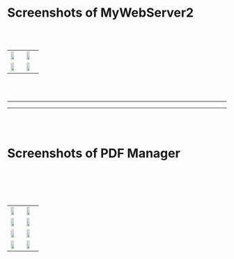 <h1>Screenshots of MyWebServer2</h1>



<table>
    <tr>
        <td><img width="60%" src="https://rawgit.com/Aggarwal-Abhishek/Screenshots/master/android-webserver%20(1).png"/></td>
        <td><img width="60%" src="https://rawgit.com/Aggarwal-Abhishek/Screenshots/master/android-webserver%20(2).png"/></td>
        </tr><br><tr>
        <td><img width="60%" src="https://rawgit.com/Aggarwal-Abhishek/Screenshots/master/android-webserver%20(3).png"/></td>
        <td><img width="60%" src="https://rawgit.com/Aggarwal-Abhishek/Screenshots/master/android-webserver%20(4).png"/></td>
    </tr><br>
</table>

<br><br>
<hr/><hr/>
<br><br>

<h1>Screenshots of PDF Manager</h1>

<table>
    <tr>
        <td><img width="60%" src="https://rawgit.com/Aggarwal-Abhishek/Screenshots/master/android-pdf-manager%20(1).png"/></td>
        <td><img width="60%" src="https://rawgit.com/Aggarwal-Abhishek/Screenshots/master/android-pdf-manager%20(2).png"/></td>
        </tr><br><tr>
        <td><img width="60%" src="https://rawgit.com/Aggarwal-Abhishek/Screenshots/master/android-pdf-manager%20(3).png"/></td>
        <td><img width="60%" src="https://rawgit.com/Aggarwal-Abhishek/Screenshots/master/android-pdf-manager%20(4).png"/></td>
        </tr><br><tr>
        <td><img width="60%" src="https://rawgit.com/Aggarwal-Abhishek/Screenshots/master/android-pdf-manager%20(5).png"/></td>
        <td><img width="60%" src="https://rawgit.com/Aggarwal-Abhishek/Screenshots/master/android-pdf-manager%20(6).png"/></td>
        </tr><br><tr>
        <td><img width="60%" src="https://rawgit.com/Aggarwal-Abhishek/Screenshots/master/android-pdf-manager%20(7).png"/></td>
        <td><img width="60%" src="https://rawgit.com/Aggarwal-Abhishek/Screenshots/master/android-pdf-manager%20(8).png"/></td>
    </tr><br>
</table>
